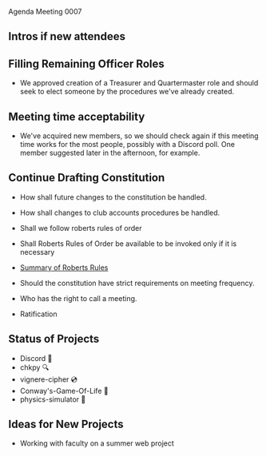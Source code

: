 Agenda Meeting 0007

## Intros if new attendees

## Filling Remaining Officer Roles

- We approved creation of a Treasurer and Quartermaster role and should seek to elect someone by the procedures we've already created. 

## Meeting time acceptability

- We've acquired new members, so we should check again if this meeting time works for the most people, possibly with a Discord poll. One member suggested later in the afternoon, for example.

## Continue Drafting Constitution

- How shall future changes to the constitution be handled.

- How shall changes to club accounts procedures be handled.

- Shall we follow roberts rules of order 

- Shall Roberts Rules of Order be available to be invoked only if it is necessary

- [Summary of Roberts Rules](https://www.boardeffect.com/wp-content/uploads/2020/07/Roberts-Rules-of-Order-Toolkit-Refreshed.pdf)

- Should the constitution have strict requirements on meeting frequency. 

- Who has the right to call a meeting.

- Ratification

## Status of Projects

 - Discord 🤖
 - chkpy 🔍 
 - vignere-cipher 💿
 - Conway's-Game-Of-Life 🦠
 - physics-simulator 🎱

 ## Ideas for New Projects

  - Working with faculty on a summer web project









